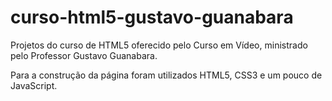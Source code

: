 # curso-html5-gustavo-guanabara
 Projetos do curso de HTML5 oferecido pelo Curso em Vídeo, ministrado pelo Professor Gustavo Guanabara.
 
 Para a construção da página foram utilizados HTML5, CSS3 e um pouco de JavaScript.

